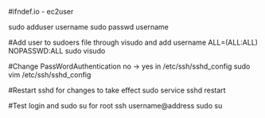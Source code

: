 #ifndef.io - ec2user

sudo adduser username
sudo passwd username

#Add user to sudoers file through visudo and add username ALL=(ALL:ALL) NOPASSWD:ALL
sudo visudo

#Change PassWordAuthentication no -> yes in /etc/ssh/sshd_config
sudo vim /etc/ssh/sshd_config

#Restart sshd for changes to take effect
sudo service sshd restart

#Test login and sudo su for root
ssh username@address
sudo su
